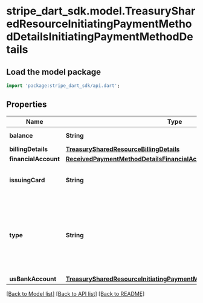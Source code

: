 # stripe_dart_sdk.model.TreasurySharedResourceInitiatingPaymentMethodDetailsInitiatingPaymentMethodDetails

## Load the model package
```dart
import 'package:stripe_dart_sdk/api.dart';
```

## Properties
Name | Type | Description | Notes
------------ | ------------- | ------------- | -------------
**balance** | **String** | Set when `type` is `balance`. | [optional] 
**billingDetails** | [**TreasurySharedResourceBillingDetails**](TreasurySharedResourceBillingDetails.md) |  | 
**financialAccount** | [**ReceivedPaymentMethodDetailsFinancialAccount**](ReceivedPaymentMethodDetailsFinancialAccount.md) |  | [optional] 
**issuingCard** | **String** | Set when `type` is `issuing_card`. This is an [Issuing Card](https://stripe.com/docs/api#issuing_cards) ID. | [optional] 
**type** | **String** | Polymorphic type matching the originating money movement's source. This can be an external account, a Stripe balance, or a FinancialAccount. | 
**usBankAccount** | [**TreasurySharedResourceInitiatingPaymentMethodDetailsUsBankAccount**](TreasurySharedResourceInitiatingPaymentMethodDetailsUsBankAccount.md) |  | [optional] 

[[Back to Model list]](../README.md#documentation-for-models) [[Back to API list]](../README.md#documentation-for-api-endpoints) [[Back to README]](../README.md)


